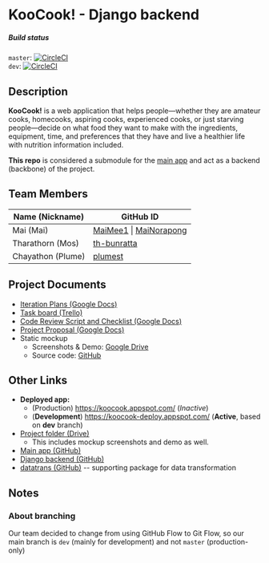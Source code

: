 # KooCook! - Django backend

##### Build status
`master`: [![CircleCI](https://circleci.com/gh/KooCook/koocook-dj/tree/master.svg?style=svg&circle-token=fd2434f2ab70aacb8216f2242e272abeae57859c)](https://circleci.com/gh/KooCook/koocook-dj/tree/master)  
`dev`: [![CircleCI](https://circleci.com/gh/KooCook/koocook-dj/tree/dev.svg?style=svg&circle-token=fd2434f2ab70aacb8216f2242e272abeae57859c)](https://circleci.com/gh/KooCook/koocook-dj/tree/dev)

## Description

__KooCook!__ is a web application that helps people—whether they are amateur cooks, homecooks, aspiring cooks, experienced cooks, or just starving people—decide on what food they want to make with the ingredients, equipment, time, and preferences that they have and live a healthier life with nutrition information included.

**This repo** is considered a submodule for the [main app](https://github.com/KooCook/koocook/tree/dev) and act as a backend (backbone) of the project.

## Team Members

| Name (Nickname)   | GitHub ID |
|-------------------|-----------|
| Mai (Mai)         | [MaiMee1](https://github.com/MaiMee1/) \| [MaiNorapong](https://github.com/MaiNorapong/)
| Tharathorn (Mos)  | [th-bunratta](https://github.com/th-bunratta/)
| Chayathon (Plume) | [plumest](https://github.com/plumest/)

## Project Documents

- [Iteration Plans (Google Docs)](https://docs.google.com/document/d/1XLrRgLp4s63g2Ep8B8P56WfhL46VF5VlfczcGRQC7_Y/edit)
- [Task board (Trello)](https://trello.com/b/32svKah9/isp19-koocook)
- [Code Review Script and Checklist (Google Docs)](https://docs.google.com/document/d/1GSI0FGx4NZyqwAVUOYt641X0tsdqfeRz3O-R3XnfGFE/edit)
- [Project Proposal (Google Docs)](https://docs.google.com/document/d/1syrJeChO_DoCd_EE_ohzHcz8JPxZUc51QRxZaqScpJ4/edit)
- Static mockup
  - Screenshots & Demo: [Google Drive](https://drive.google.com/drive/folders/1oRqvuTPX0Nw1hI52laHMkh5T0WVMhhqI)
  - Source code: [GitHub](https://github.com/KooCook/koocook-static-mockup)

## Other Links

- **Deployed app:**
    - (Production) https://koocook.appspot.com/ (*Inactive*)
    - (**Development**) https://koocook-deploy.appspot.com/ (**Active**, based on **dev** branch)
- [Project folder (Drive)](https://drive.google.com/open?id=1GpXj0oaM3n29aJF2YNDhjJwkCqqHa-04)
  - This includes mockup screenshots and demo as well.
- [Main app (GitHub)](https://github.com/KooCook/koocook/tree/dev)
- [Django backend (GitHub)](https://github.com/KooCook/koocook-dj/tree/dev)
- [datatrans (GitHub)](https://github.com/KooCook/datatrans) -- supporting package for data transformation

## Notes

### About branching

Our team decided to change from using GitHub Flow to Git Flow, so our main branch is `dev` (mainly for development) and not `master` (production-only)
